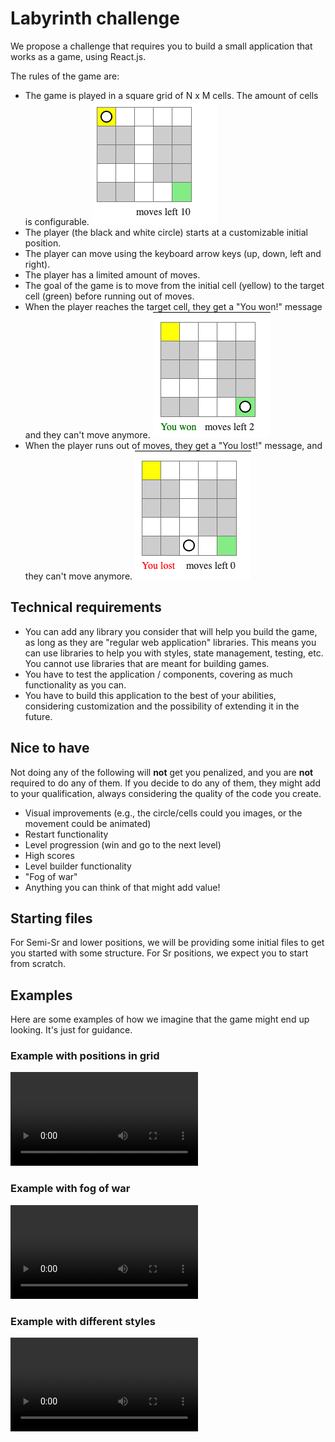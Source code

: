 # Labyrinth challenge

We propose a challenge that requires you to build a small application that works as a game, using React.js.

The rules of the game are:

* The game is played in a square grid of N x M cells. The amount of cells is configurable.
  ![screen-initial](labyrinth-challenge.assets/screen-initial.png)
* The player (the black and white circle) starts at a customizable initial position.
* The player can move using the keyboard arrow keys (up, down, left and right).
* The player has a limited amount of moves.
* The goal of the game is to move from the initial cell (yellow) to the target cell (green) before running out of moves.
* When the player reaches the target cell, they get a "You won!" message and they can't move anymore.
  ![screen-win](labyrinth-challenge.assets/screen-win.png)
* When the player runs out of moves, they get a "You lost!" message, and they can't move anymore.
  ![screen-lose](labyrinth-challenge.assets/screen-lose.png)

## Technical requirements

* You can add any library you consider that will help you build the game, as long as they are "regular web application" libraries. This means you can use libraries to help you with styles, state management, testing, etc. You cannot use libraries that are meant for building games.
* You have to test the application / components, covering as much functionality as you can.
* You have to build this application to the best of your abilities, considering customization and the possibility of extending it in the future.

## Nice to have

Not doing any of the following will **not** get you penalized, and you are **not** required to do any of them. If you decide to do any of them, they might add to your qualification, always considering the quality of the code you create.

* Visual improvements (e.g., the circle/cells could you images, or the movement could be animated)
* Restart functionality
* Level progression (win and go to the next level)
* High scores
* Level builder functionality
* "Fog of war"
* Anything you can think of that might add value!

## Starting files

For Semi-Sr and lower positions, we will be providing some initial files to get you started with some structure. For Sr positions, we expect you to start from scratch.

## Examples

Here are some examples of how we imagine that the game might end up looking. It's just for guidance.

### Example with positions in grid

<video src="labyrinth-challenge.assets/example-with-positions.mov"></video>

### Example with fog of war

<video src="labyrinth-challenge.assets/example-with-fog-of-war.mov"></video>

### Example with different styles

<video src="labyrinth-challenge.assets//example-with-styles.mov"></video>